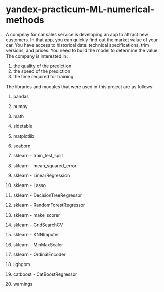 # yandex-practicum-ML-numerical-methods
A compnay for car sales service is developing an app to attract new customers. In that app, you can quickly find out the market value of your car. You have access to historical data: technical specifications, trim versions, and prices. You need to build the model to determine the value.  The company is interested in:  
1. the quality of the prediction 
2. the speed of the prediction 
3. the time required for training

The libraries and modules that were used in this project are as follows:

1. pandas
2. numpy
3. math
4. sidetable

5. matplotlib
6. seaborn

7. sklearn - train_test_split

8. sklearn - mean_squared_error

9. sklearn - LinearRegression
10. sklearn - Lasso
11. sklearn - DecisionTreeRegressor
12. sklearn - RandomForestRegressor

13. sklearn - make_scorer
14. sklearn - GridSearchCV

15. sklearn - KNNImputer
16. sklearn - MinMaxScaler
17. sklearn - OrdinalEncoder

18. lighgbm
19. catboost - CatBoostRegressor

20. warnings
